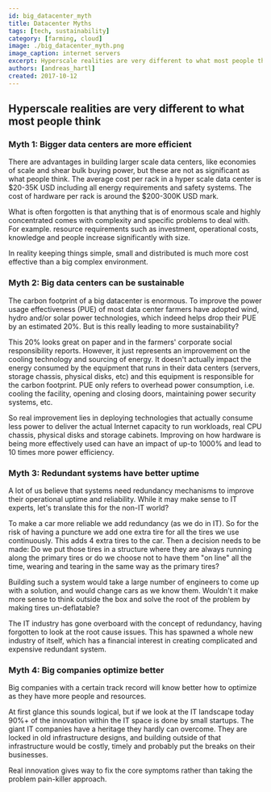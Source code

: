 ```yaml
---
id: big_datacenter_myth
title: Datacenter Myths
tags: [tech, sustainability]
category: [farming, cloud]
image: ./big_datacenter_myth.png
image_caption: internet servers
excerpt: Hyperscale realities are very different to what most people think. Myth 1 - Bigger data centers are more efficient..
authors: [andreas_hartl]
created: 2017-10-12
---
```


## Hyperscale realities are very different to what most people think

### Myth 1: Bigger data centers are more efficient

There are advantages in building larger scale data centers, like economies of scale and shear bulk buying power, but these are not as significant as what people think. The average cost per rack in a hyper scale data center is $20-35K USD including all energy requirements and safety systems. The cost of hardware per rack is around the $200-300K USD mark.

What is often forgotten is that anything that is of enormous scale and highly concentrated comes with complexity and specific problems to deal with. For example. resource requirements such as investment, operational costs, knowledge and people increase significantly with size.

In reality keeping things simple, small and distributed is much more cost effective than a big complex environment.

### Myth 2: Big data centers can be sustainable

The carbon footprint of a big datacenter is enormous. To improve the power usage effectiveness (PUE) of most data center farmers have adopted wind, hydro and/or solar power technologies, which indeed helps drop their PUE by an estimated 20%. But is this really leading to more sustainability?

This 20% looks great on paper and in the farmers' corporate social responsibility reports. However, it just represents an improvement on the cooling technology and sourcing of energy. It doesn't actually impact the energy consumed by the equipment that runs in their data centers (servers, storage chassis, physical disks, etc) and this equipment is responsible for the carbon footprint. PUE only refers to overhead power consumption, i.e. cooling the facility, opening and closing doors, maintaining power security systems, etc.

So real improvement lies in deploying technologies that actually consume less power to deliver the actual Internet capacity to run workloads, real CPU chassis, physical disks and storage cabinets. Improving on how hardware is being more effectively used can have an impact of up-to 1000% and lead to 10 times more power efficiency.

### Myth 3: Redundant systems have better uptime

A lot of us believe that systems need redundancy mechanisms to improve their operational uptime and reliability. While it may make sense to IT experts, let's translate this for the non-IT world?

To make a car more reliable we add redundancy (as we do in IT). So for the risk of having a puncture we add one extra tire for all the tires we use continuously. This adds 4 extra tires to the car. Then a decision needs to be made: Do we put those tires in a structure where they are always running along the primary tires or do we choose not to have them "on line" all the time, wearing and tearing in the same way as the primary tires?

Building such a system would take a large number of engineers to come up with a solution, and would change cars as we know them. Wouldn't it make more sense to think outside the box and solve the root of the problem by making tires un-deflatable?

The IT industry has gone overboard  with the concept of redundancy, having forgotten to look at the root cause issues. This has spawned a whole new industry of itself, which has a financial interest in creating complicated and expensive redundant system.

### Myth 4: Big companies optimize better

Big companies with a certain track record will know better how to optimize as they have more people and resources.

At first glance this sounds logical, but if we look at the IT landscape today 90%+ of the innovation within the IT space is done by small startups. The giant IT companies have a heritage they hardly can overcome. They are locked in old infrastructure designs, and building outside of that infrastructure would be costly, timely and probably put the breaks on their businesses.

Real innovation gives way to fix the core symptoms rather than taking the problem pain-killer approach.
